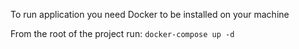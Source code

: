 To run application you need Docker to be installed on your machine

From the root of the project run:
`docker-compose up -d`